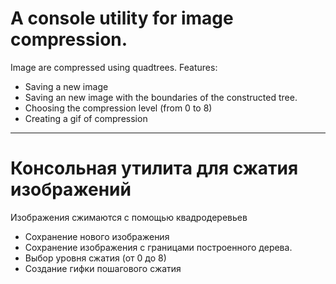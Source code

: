 <h1>A console utility for image compression.</h1>

Image are compressed using quadtrees.
Features:
<ul>
<li>Saving a new image</li>
<li>Saving an new image with the boundaries of the constructed tree.</li>
<li>Choosing the compression level (from 0 to 8)</li>
<li>Creating a gif of compression</li>
</ul>
<hr>
<h1>Консольная утилита для сжатия изображений</h1>

Изображения сжимаются с помощью квадродеревьев
<ul>
<li>Сохранение нового изображения</li>
<li>Сохранение изображения с границами построенного дерева.</li>
<li>Выбор уровня сжатия (от 0 до 8)</li>
<li>Создание гифки пошагового сжатия</li>
</ul>